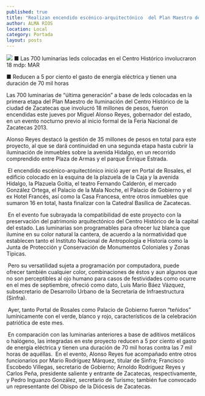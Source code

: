 ```yaml
---
published: true
title: "Realizan encendido escénico-arquitectónico  del Plan Maestro de Iluminación de Zacatecas"
author: ALMA RIOS
location: Local
category: Portada
layout: posts
---
```


![](http://i.imgur.com/Mkr5Smsm.jpg)
■ Las 700 luminarias leds colocadas en el Centro Histórico involucraron 18 mdp: MAR

■ Reducen a 5 por ciento el gasto de energía eléctrica y tienen una duración de 70 mil horas

Las 700 luminarias de “última generación” a base de leds colocadas en la primera etapa del Plan Maestro de Iluminación del Centro Histórico de la ciudad de Zacatecas que involucró 18 millones de pesos, fueron encendidas este jueves por Miguel Alonso Reyes, gobernador del estado, en un evento nocturno previo al inicio formal de la Feria Nacional de Zacatecas 2013.

Alonso Reyes destacó la gestión de 35 millones de pesos en total para este proyecto, al que se dará continuidad en una segunda etapa hasta cubrir la iluminación de inmuebles sobre la avenida Hidalgo, en un recorrido comprendido entre Plaza de Armas y el parque Enrique Estrada.

 El encendido escénico-arquitectónico inició ayer en Portal de Rosales, el edificio colocado en la esquina de la plazuela de la Caja y la avenida Hidalgo, la Plazuela Goitia, el teatro Fernando Calderón, el mercado González Ortega, el Palacio de la Mala Noche, el Palacio de Gobierno y el ex Hotel Francés, así como la Casa Francesa, entre otros inmuebles que sumaron 16 en total, hasta finalizar con la Catedral Basílica de Zacatecas.
 
 En el evento fue subrayada la compatibilidad de este proyecto con la preservación del patrimonio arquitectónico del Centro Histórico de la capital del estado. Las luminarias son programables para ofrecer luz blanca que ilumine en su color natural la cantera, de acuerdo a la normatividad que establecen tanto el Instituto Nacional de Antropología e Historia como la Junta de Protección y Conservación de Monumentos Coloniales y Zonas Típicas.
 
 Pero su versatilidad sujeta a programación por computadora, puede ofrecer también cualquier color, combinaciones de éstos y aun algunos que no son perceptibles al ojo humano para casos de festividades como ocurre en el mes de septiembre, ofreció como dato, Luis Mario Báez Vázquez, subsecretario de Desarrollo Urbano de la Secretaría de Infraestructura (Sinfra).
 
 Ayer, tanto Portal de Rosales como Palacio de Gobierno fueron “teñidos” lumínicamente con el verde, blanco y rojo, característicos de la celebración patriótica de este mes.
 
 En comparación con las luminarias anteriores a base de aditivos metálicos o halógeno, las integradas en este proyecto reducen a 5 por ciento el gasto de energía eléctrica y tienen una duración de 70 mil horas contra las 7 mil horas de aquéllas.
 En el evento, Alonso Reyes fue acompañado entre otros funcionarios por Mario Rodríguez Márquez, titular de Sinfra; Francisco Escobedo Villegas, secretario de Gobierno; Arnoldo Rodríguez Reyes y Carlos Peña, presidente saliente y entrante de Zacatecas, respectivamente, y Pedro Inguanzo González, secretario de Turismo; también fue convocado un representante del Obispo de la Diócesis de Zacatecas.
